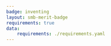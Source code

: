 ```yaml
---
badge: inventing
layout: smb-merit-badge
requirements: true
data:
    requirements: ./requirements.yaml
---
```


